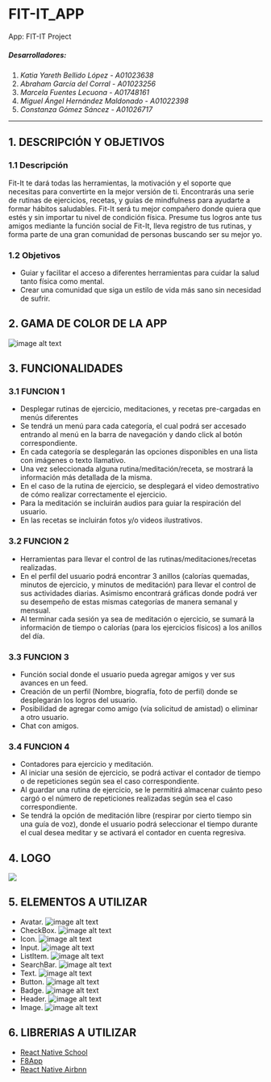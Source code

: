 # FIT-IT_APP
App: FIT-IT Project 

##### Desarrolladores:
1. _Katia Yareth Bellido López - A01023638_
2. _Abraham García del Corral - A01023256_
3. _Marcela Fuentes Lecuona - A01748161_
4. _Miguel Ángel Hernández Maldonado - A01022398_
5. _Constanza Gómez Sáncez - A01026717_

---
## 1. DESCRIPCIÓN Y OBJETIVOS

### 1.1 Descripción
Fit-It te dará todas las herramientas, la motivación y el soporte que necesitas para convertirte en la mejor versión de ti.
Encontrarás una serie de rutinas de ejercicios, recetas, y guías de mindfulness para ayudarte a formar hábitos saludables.
Fit-It será tu mejor compañero donde quiera que estés y sin importar tu nivel de condición física.
Presume tus logros ante tus amigos mediante la función social de Fit-It, lleva registro de tus rutinas, y forma parte de una gran comunidad de personas buscando ser su mejor yo.

### 1.2 Objetivos
* Guiar y facilitar el acceso a diferentes herramientas para cuidar la salud tanto física como mental.
* Crear una comunidad que siga un estilo de vida más sano sin necesidad de sufrir.

## 2. GAMA DE COLOR DE LA APP
![image alt text](PALETA-FIT-IT.png)
## 3. FUNCIONALIDADES

### 3.1 FUNCION 1
* Desplegar rutinas de ejercicio, meditaciones, y recetas pre-cargadas en menús diferentes
* Se tendrá un menú para cada categoría, el cual podrá ser accesado entrando al menú en la barra de navegación y dando click al botón correspondiente.
* En cada categoría se desplegarán las opciones disponibles en una lista con imágenes o texto llamativo.
* Una vez seleccionada alguna rutina/meditación/receta, se mostrará la información más detallada de la misma.
* En el caso de la rutina de ejercicio, se desplegará el video demostrativo de cómo realizar correctamente el ejercicio.
* Para la meditación se incluirán audios para guiar la respiración del usuario.
* En las recetas se incluirán fotos y/o videos ilustrativos.

### 3.2 FUNCION 2
* Herramientas para llevar el control de las rutinas/meditaciones/recetas realizadas.
* En el perfil del usuario podrá encontrar 3 anillos (calorías quemadas, minutos de ejercicio, y minutos de meditación) para llevar el control de sus actividades diarias. Asimismo encontrará gráficas donde podrá ver su desempeño de estas mismas categorías de manera semanal y mensual.
* Al terminar cada sesión ya sea de meditación o ejercicio, se sumará la información de tiempo o calorías (para los ejercicios físicos) a los anillos del día.
  
### 3.3 FUNCION 3
* Función social donde el usuario pueda agregar amigos y ver sus avances en un feed.
* Creación de un perfil (Nombre, biografía, foto de perfil) donde se desplegarán los logros del usuario.
* Posibilidad de agregar como amigo (vía solicitud de amistad) o eliminar a otro usuario.
* Chat con amigos.
  
### 3.4 FUNCION 4
* Contadores para ejercicio y meditación.
* Al iniciar una sesión de ejercicio, se podrá activar el contador de tiempo o de repeticiones según sea el caso correspondiente.
* Al guardar una rutina de ejercicio, se le permitirá almacenar cuánto peso cargó o el número de repeticiones realizadas según sea el caso correspondiente.
* Se tendrá la opción de meditación libre (respirar por cierto tiempo sin una guía de voz), donde el usuario podrá seleccionar el tiempo durante el cual desea meditar y se activará el contador en cuenta regresiva.
  
## 4. LOGO
![](LogoFIT_IT.png)

## 5. ELEMENTOS A UTILIZAR

* Avatar.
![image alt text](/ELEMENTS/avatar.jpg)
* CheckBox.
![image alt text](/ELEMENTS/checkbox.png)
* Icon.
![image alt text](/ELEMENTS/icons.png)
* Input.
![image alt text](/ELEMENTS/input.png)
* ListItem.
![image alt text](/ELEMENTS/lists.png)
* SearchBar.
![image alt text](/ELEMENTS/searchbar.png)
* Text.
![image alt text](/ELEMENTS/text.png)
* Button.
![image alt text](/ELEMENTS/button.jpg)
* Badge.
![image alt text](/ELEMENTS/badge.jpg)
* Header.
![image alt text](/ELEMENTS/header.png)
* Image.
![image alt text](/ELEMENTS/image.gif)

## 6. LIBRERIAS A UTILIZAR

* [React Native School](https://github.com/ReactNativeSchool/react-native-timer)
* [F8App](https://github.com/fbsamples/f8app)
* [React Native Airbnn](https://github.com/imandyie/react-native-airbnb-clone)

